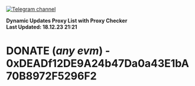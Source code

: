 [![Telegram channel](https://img.shields.io/endpoint?url=https://runkit.io/damiankrawczyk/telegram-badge/branches/master?url=https://t.me/n4z4v0d)](https://t.me/n4z4v0d) 

**Dynamic Updates Proxy List with Proxy Checker**  
**Last Updated: 18.12.23 21:21**

# DONATE (_any evm_) - 0xDEADf12DE9A24b47Da0a43E1bA70B8972F5296F2
